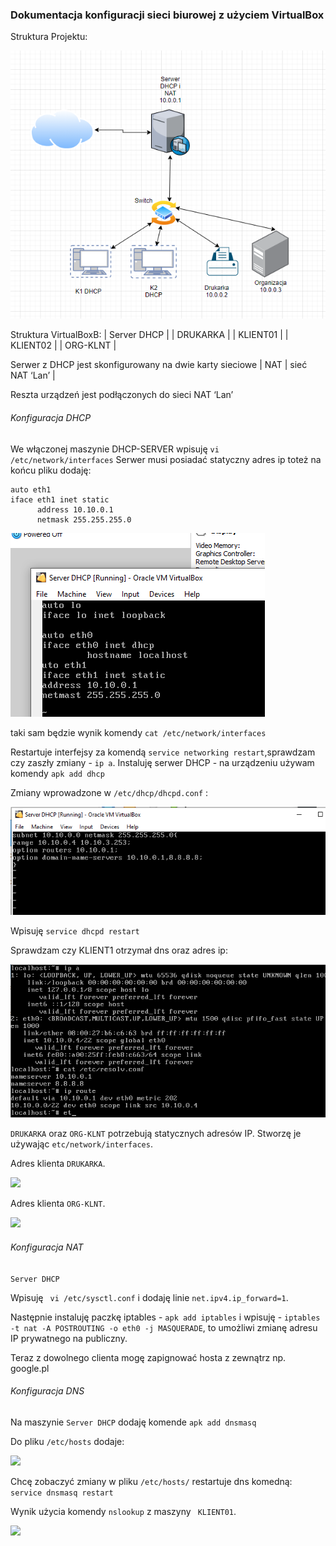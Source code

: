 ### Dokumentacja konfiguracji sieci biurowej z użyciem VirtualBox

Struktura Projektu:

![](./grafiki/0.png)

Struktura VirtualBoxB:
| Server DHCP |
| DRUKARKA    |
| KLIENT01   |
| KLIENT02    |
| ORG-KLNT    |


Serwer  z DHCP jest skonfigurowany na  dwie karty sieciowe 
| NAT | sieć NAT ‘Lan’ |

Reszta urządzeń jest podłączonych do sieci NAT ‘Lan’

###### Konfiguracja DHCP

We włączonej maszynie DHCP-SERVER wpisuję ```vi /etc/network/interfaces```
Serwer musi posiadać statyczny adres ip toteż na końcu pliku dodaję:
```
auto eth1
iface eth1 inet static 
      address 10.10.0.1
      netmask 255.255.255.0
```
![](./grafiki/1.PNG)

taki sam będzie wynik komendy ``` cat /etc/network/interfaces ```


Restartuje interfejsy za komendą ```service networking restart```,sprawdzam czy zaszły zmiany - ```ip a```.
Instaluję serwer DHCP - na urządzeniu używam komendy ```apk add dhcp```

Zmiany wprowadzone w ```/etc/dhcp/dhcpd.conf``` :

![](./grafiki/2.PNG)

Wpisuję ```service dhcpd restart```

Sprawdzam czy KLIENT1 otrzymał dns oraz adres ip:


![](./grafiki/3.PNG)

```DRUKARKA``` oraz  ```ORG-KLNT``` potrzebują statycznych adresów IP.
Stworzę je używając ```etc/network/interfaces```.

Adres klienta ```DRUKARKA```.

![](./grafiki/4.PNG)

Adres klienta ```ORG-KLNT```.

![](./grafiki/5.PNG)


######  Konfiguracja NAT
 ```Server DHCP```
 
 Wpisuję ``` vi /etc/sysctl.conf``` i dodaję linie ```net.ipv4.ip_forward=1```.
 
 Następnie instaluję paczkę iptables - ```apk add iptables``` i wpisuję - ```iptables -t nat -A POSTROUTING -o eth0 -j MASQUERADE```, to umożliwi zmianę adresu IP prywatnego na publiczny.
 
 Teraz z dowolnego clienta mogę zapignować hosta z zewnątrz np. google.pl
 
######  Konfiguracja DNS
Na maszynie  ```Server DHCP```  dodaję komende ```apk add dnsmasq```

Do pliku ```/etc/hosts``` dodaje:

![](./grafiki/6.PNG)

Chcę zobaczyć zmiany w pliku ```/etc/hosts/``` restartuje dns komedną: ```service dnsmasq restart```

Wynik użycia komendy ```nslookup``` z maszyny ``` KLIENT01```.

![](./grafiki/7.PNG)


 


